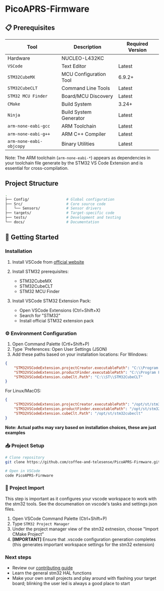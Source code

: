 # PicoAPRS-Firmware
## 📋 Prerequisites
| Tool | Description | Required Version |
|------|-------------|------------------|
| Hardware | NUCLEO-L432KC |        |
| `VSCode` | Text Editor | Latest |
| `STM32CubeMX` | MCU Configuration Tool | 6.9.2+ |
| `STM32CubeCLT` | Command Line Tools | Latest |
| `STM32 MCU Finder` | Board/MCU Discovery | Latest |
| `CMake` | Build System | 3.24+ |
| `Ninja` | Build System Generator | Latest |
| `arm-none-eabi-gcc` | ARM Toolchain | Latest |
| `arm-none-eabi-g++` | ARM C++ Compiler | Latest |
| `arm-none-eabi-objcopy` | Binary Utilities | Latest |

Note: The ARM toolchain (`arm-none-eabi-*`) appears as dependencies in your toolchain file generate by the STM32 VS Code Extension and is essential for cross-compilation.

## Project Structure
```bash
.
├── Config/                 # Global configuration
├── Src/                    # Core source code
│   └── Sensors/            # Sensor drivers
├── targets/                # Target-specific code
├── tests/                  # Development and testing
└── docs/                   # Documentation
```

## 🚀 Getting Started

### Installation

1. Install VSCode from [official website](https://code.visualstudio.com/)

2. Install STM32 prerequisites:
   - STM32CubeMX
   - STM32CubeCLT
   - STM32 MCU Finder

3. Install VSCode STM32 Extension Pack:
   - Open VSCode Extensions (Ctrl+Shift+X)
   - Search for "STM32"
   - Install official STM32 extension pack

### ⚙️ Environment Configuration

1. Open Command Palette (Crtl+Shift+P)
2. Type `Preferences: Open User Settings (JSON)
3. Add these paths based on your installation locations:
For Windows:
```json
{
    "STM32VSCodeExtension.projectCreator.executablePath": "C:\\Program Files\\STMicroelectronics\\STM32Cube\\STM32CubeMX\\STM32CubeMX.exe",
    "STM32VSCodeExtension.productFinder.executablePath": "C:\\Program Files\\STMicroelectronics\\STM32Cube\\STM32CubeMCUFinder\\STM32CubeMCUFinder.exe",
    "STM32VSCodeExtension.cubeClt.Path": "C:\\ST\\STM32CubeCLT"
}
```

For Linux/MacOS:
```json
{
    "STM32VSCodeExtension.projectCreator.executablePath": "/opt/st/stm32cubemx/STM32CubeMX",
    "STM32VSCodeExtension.productFinder.executablePath": "/opt/st/stm32cubemcufinder/STM32CubeMCUFinder",
    "STM32VSCodeExtension.cubeClt.Path": "/opt/st/stm32cubeclt"
}
```
**Note: Actual paths may vary based on installation choices, these are just examples**

### 📥 Project Setup
```bash
# Clone repository
git clone https://github.com/coffee-and-telesense/PicoAPRS-Firmware.git

# Open in VSCode
code PicoAPRS-Firmware
```

### 🔧 Project Import
This step is important as it configures your vscode workspace to work with the stm32 tools. See the documenation on vscode's tasks and settings json files. 

1. Open VSCode Command Palette (Ctrl+Shift+P)
2. Type `STM32 Project Manager`
3. Under the project manager view of the stm32 extnesion, choose "Import CMake Project"
4. **[IMPORTANT]** Ensure that .vscode configuration generation completes (this generates important workspace settings for the stm32 extension)

### Next steps
- Review our [contributing guide](docs/contributing.md) 
- Learn the general stm32 HAL functions
- Make your own small projects and play around with flashing your target board; blinking the user led is always a good place to start



